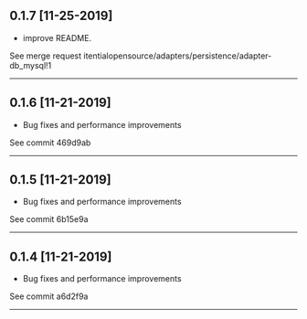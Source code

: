 
## 0.1.7 [11-25-2019]

* improve README.

See merge request itentialopensource/adapters/persistence/adapter-db_mysql!1

---

## 0.1.6 [11-21-2019]

* Bug fixes and performance improvements

See commit 469d9ab

---

## 0.1.5 [11-21-2019]

* Bug fixes and performance improvements

See commit 6b15e9a

---

## 0.1.4 [11-21-2019]

* Bug fixes and performance improvements

See commit a6d2f9a

---
